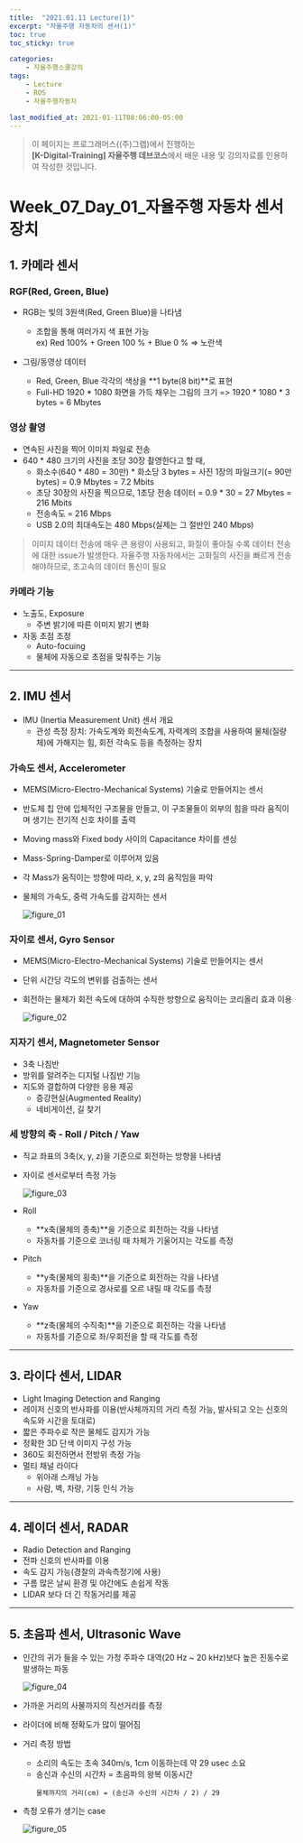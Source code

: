 ```yaml
---
title:  "2021.01.11 Lecture(1)"
excerpt: "자율주행 자동차의 센서(1)"
toc: true
toc_sticky: true

categories:
    - 자율주행스쿨강의
tags:
    - Lecture
    - ROS
    - 자율주행자동차

last_modified_at: 2021-01-11T08:06:00-05:00
---
```


>이 페이지는 프로그래머스((주)그렙)에서 진행하는\
**[K-Digital-Training] 자율주행 데브코스**에서 배운 내용 및 강의자료를 인용하여 작성한 것입니다.

# Week_07_Day_01_자율주행 자동차 센서 장치

## 1. 카메라 센서
### RGF(Red, Green, Blue)
- RGB는 빛의 3원색(Red, Green Blue)을 나타냄
    - 조합을 통해 여러가지 색 표현 가능\
    ex) Red 100% + Green 100 % + Blue 0 % => 노란색

- 그림/동영상 데이터
    - Red, Green, Blue 각각의 색상을 **1 byte(8 bit)**로 표현
    - Full-HD 1920 * 1080 화면을 가득 채우는 그림의 크기 => 1920 * 1080 * 3 bytes = 6 Mbytes

### 영상 촬영
- 연속된 사진을 찍어 이미지 파일로 전송
- 640 * 480 크기의 사진을 초당 30장 촬영한다고 할 때,
    - 화소수(640 * 480 = 30만) * 화소당 3 bytes = 사진 1장의 파일크기(= 90만 bytes) = 0.9 Mbytes = 7.2 Mbits
    - 초당 30장의 사진을 찍으므로, 1초당 전송 데이터 = 0.9 * 30 = 27 Mbytes = 216 Mbits
    - 전송속도 = 216 Mbps
    - USB 2.0의 최대속도는 480 Mbps(실제는 그 절반인 240 Mbps)
>이미지 데이터 전송에 매우 큰 용량이 사용되고, 화질이 좋아질 수록 데이터 전송에 대한 issue가 발생한다.
>자율주행 자동차에서는 고화질의 사진을 빠르게 전송해야하므로, 초고속의 데이터 통신이 필요

### 카메라 기능
- 노출도, Exposure
    - 주변 밝기에 따른 이미지 밝기 변화
- 자동 초점 조정
    - Auto-focuing
    - 물체에 자동으로 초점을 맞춰주는 기능
---
## 2. IMU 센서
- IMU (Inertia Measurement Unit) 센서 개요
    - 관성 측정 장치: 가속도계와 회전속도계, 자력계의 조합을 사용하여 물체(질량체)에 가해지는 힘, 회전 각속도 등을 측정하는 장치

### 가속도 센서, Accelerometer
- MEMS(Micro-Electro-Mechanical Systems) 기술로 만들어지는 센서
- 반도체 칩 안에 입체적인 구조물을 만들고, 이 구조물들이 외부의 힘을 따라 움직이며 생기는 전기적 신호 차이를 출력
- Moving mass와 Fixed body 사이의 Capacitance 차이를 센싱
- Mass-Spring-Damper로 이루어져 있음
- 각 Mass가 움직이는 방향에 따라, x, y, z의 움직임을 파악
- 물체의 가속도, 중력 가속도를 감지하는 센서
    
    ![figure_01](/assets/images/lecture/week07_imgs/01/figure_01.png)

### 자이로 센서, Gyro Sensor
- MEMS(Micro-Electro-Mechanical Systems) 기술로 만들어지는 센서
- 단위 시간당 각도의 변위를 검출하는 센서
- 회전하는 물체가 회전 속도에 대하여 수직한 방향으로 움직이는 코리올리 효과 이용

    ![figure_02](/assets/images/lecture/week07_imgs/01/figure_02.png)

### 지자기 센서, Magnetometer Sensor
- 3축 나침반
- 방위를 알려주는 디지털 나침반 기능
- 지도와 결합하여 다양한 응용 제공
    - 증강현실(Augmented Reality)
    - 네비게이션, 길 찾기

### 세 방향의 축 - Roll / Pitch / Yaw
- 직교 좌표의 3축(x, y, z)을 기준으로 회전하는 방향을 나타냄
- 자이로 센서로부터 측정 가능

    ![figure_03](/assets/images/lecture/week07_imgs/01/figure_03.png)

- Roll
    - **x축(물체의 종축)**을 기준으로 회전하는 각을 나타냄
    - 자동차를 기준으로 코너링 때 차체가 기울어지는 각도를 측정
- Pitch
    - **y축(물체의 횡축)**을 기준으로 회전하는 각을 나타냄
    - 자동차를 기준으로 경사로를 오르 내릴 때 각도를 측정
- Yaw
    - **z축(물체의 수직축)**을 기준으로 회전하는 각을 나타냄
    - 자동차를 기준으로 좌/우회전을 할 때 각도를 측정
---
## 3. 라이다 센서, LIDAR
- Light Imaging Detection and Ranging
- 레이저 신호의 반사파를 이용(반사체까지의 거리 측정 가능, 발사되고 오는 신호의 속도와 시간을 토대로)
- 짧은 주파수로 작은 물체도 감지가 가능
- 정확한 3D 단색 이미지 구성 가능
- 360도 회전하면서 전방위 측정 가능
- 멀티 채널 라이다
    - 위아래 스캐닝 가능
    - 사람, 벽, 차량, 기둥 인식 가능
---
## 4. 레이더 센서, RADAR
- Radio Detection and Ranging
- 전파 신호의 반사파를 이용
- 속도 감지 가능(경찰의 과속측정기에 사용)
- 구름 많은 날씨 환경 및 야간에도 손쉽게 작동
- LIDAR 보다 더 긴 작동거리를 제공
---
## 5. 초음파 센서, Ultrasonic Wave
- 인간의 귀가 들을 수 있는 가청 주파수 대역(20 Hz ~ 20 kHz)보다 높은 진동수로 발생하는 파동

    ![figure_04](/assets/images/lecture/week07_imgs/01/figure_04.png)

- 가까운 거리의 사물까지의 직선거리를 측정
- 라이더에 비해 정확도가 많이 떨어짐
- 거리 측정 방법
    - 소리의 속도는 초속 340m/s, 1cm 이동하는데 약 29 usec 소요
    - 송신과 수신의 시간차 = 초음파의 왕복 이동시간
        ```
        물체까지의 거리(cm) = (송신과 수신의 시간차 / 2) / 29 
        ```
- 측정 오류가 생기는 case

    ![figure_05](/assets/images/lecture/week07_imgs/01/figure_05.png)
